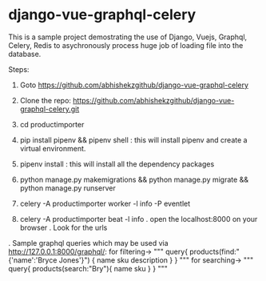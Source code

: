 # django-vue-graphql-celery
This is a sample project demostrating the use of Django, Vuejs, Graphql, Celery, Redis to asychronously process huge job of loading file into the database.

Steps: 
1. Goto https://github.com/abhishekzgithub/django-vue-graphql-celery

2. Clone the repo: https://github.com/abhishekzgithub/django-vue-graphql-celery.git
3. cd productimporter
4. pip install pipenv && pipenv shell : this will install pipenv and create a virtual environment.
5. pipenv install : this will install all the dependency packages
6. python manage.py makemigrations && python manage.py migrate && python manage.py runserver
7. celery -A productimporter worker -l info -P eventlet
8. celery -A productimporter beat -l info
. open the localhost:8000 on your browser
. Look for the urls

. Sample graphql queries which may be used via http://127.0.0.1:8000/graphql/:
    for filtering->
    """
    query{
    products(find:"{'name':'Bryce Jones'}")
    {
        name
        sku
        description
    }
    }
    """
    for searching->
    """
    query{
        products(search:"Bry"){
            name
            sku
        }
        }
    """